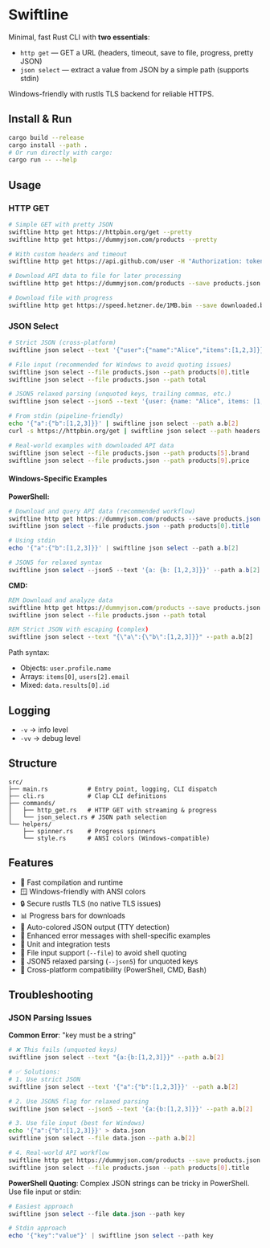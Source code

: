 # Swiftline

Minimal, fast Rust CLI with **two essentials**:

- `http get` — GET a URL (headers, timeout, save to file, progress, pretty JSON)
- `json select` — extract a value from JSON by a simple path (supports stdin)

Windows-friendly with rustls TLS backend for reliable HTTPS.

## Install & Run

```bash
cargo build --release
cargo install --path .
# Or run directly with cargo:
cargo run -- --help
```

## Usage

### HTTP GET

```bash
# Simple GET with pretty JSON
swiftline http get https://httpbin.org/get --pretty
swiftline http get https://dummyjson.com/products --pretty

# With custom headers and timeout
swiftline http get https://api.github.com/user -H "Authorization: token xyz" --timeout 20

# Download API data to file for later processing
swiftline http get https://dummyjson.com/products --save products.json

# Download file with progress
swiftline http get https://speed.hetzner.de/1MB.bin --save downloaded.bin
```

### JSON Select

```bash
# Strict JSON (cross-platform)
swiftline json select --text '{"user":{"name":"Alice","items":[1,2,3]}}' --path user.name

# File input (recommended for Windows to avoid quoting issues)
swiftline json select --file products.json --path products[0].title
swiftline json select --file products.json --path total

# JSON5 relaxed parsing (unquoted keys, trailing commas, etc.)
swiftline json select --json5 --text '{user: {name: "Alice", items: [1,2,3]}}' --path user.name

# From stdin (pipeline-friendly)
echo '{"a":{"b":[1,2,3]}}' | swiftline json select --path a.b[2]
curl -s https://httpbin.org/get | swiftline json select --path headers.Host

# Real-world examples with downloaded API data
swiftline json select --file products.json --path products[5].brand      # Get brand of 6th product
swiftline json select --file products.json --path products[9].price      # Get price of 10th product
```

#### Windows-Specific Examples

**PowerShell:**

```powershell
# Download and query API data (recommended workflow)
swiftline http get https://dummyjson.com/products --save products.json
swiftline json select --file products.json --path products[0].title

# Using stdin
echo '{"a":{"b":[1,2,3]}}' | swiftline json select --path a.b[2]

# JSON5 for relaxed syntax
swiftline json select --json5 --text '{a: {b: [1,2,3]}}' --path a.b[2]
```

**CMD:**

```cmd
REM Download and analyze data
swiftline http get https://dummyjson.com/products --save products.json
swiftline json select --file products.json --path total

REM Strict JSON with escaping (complex)
swiftline json select --text "{\"a\":{\"b\":[1,2,3]}}" --path a.b[2]
```

Path syntax:

- Objects: `user.profile.name`
- Arrays: `items[0]`, `users[2].email`
- Mixed: `data.results[0].id`

## Logging

- `-v` → info level
- `-vv` → debug level

## Structure

```
src/
├── main.rs           # Entry point, logging, CLI dispatch
├── cli.rs            # Clap CLI definitions
├── commands/
│   ├── http_get.rs   # HTTP GET with streaming & progress
│   └── json_select.rs # JSON path selection
└── helpers/
    ├── spinner.rs    # Progress spinners
    └── style.rs      # ANSI colors (Windows-compatible)
```

## Features

- 🚀 Fast compilation and runtime
- 🪟 Windows-friendly with ANSI colors
- 🔒 Secure rustls TLS (no native TLS issues)
- 📊 Progress bars for downloads
- 🎨 Auto-colored JSON output (TTY detection)
- 📝 Enhanced error messages with shell-specific examples
- 🧪 Unit and integration tests
- 📁 File input support (`--file`) to avoid shell quoting
- 🔧 JSON5 relaxed parsing (`--json5`) for unquoted keys
- 🤝 Cross-platform compatibility (PowerShell, CMD, Bash)

## Troubleshooting

### JSON Parsing Issues

**Common Error**: "key must be a string"

```bash
# ❌ This fails (unquoted keys)
swiftline json select --text "{a:{b:[1,2,3]}}" --path a.b[2]

# ✅ Solutions:
# 1. Use strict JSON
swiftline json select --text '{"a":{"b":[1,2,3]}}' --path a.b[2]

# 2. Use JSON5 flag for relaxed parsing
swiftline json select --json5 --text '{a:{b:[1,2,3]}}' --path a.b[2]

# 3. Use file input (best for Windows)
echo '{"a":{"b":[1,2,3]}}' > data.json
swiftline json select --file data.json --path a.b[2]

# 4. Real-world API workflow
swiftline http get https://dummyjson.com/products --save products.json
swiftline json select --file products.json --path products[0].title
```

**PowerShell Quoting**: Complex JSON strings can be tricky in PowerShell. Use file input or stdin:

```powershell
# Easiest approach
swiftline json select --file data.json --path key

# Stdin approach
echo '{"key":"value"}' | swiftline json select --path key
```
